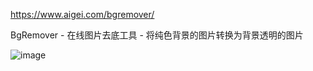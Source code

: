https://www.aigei.com/bgremover/

BgRemover - 在线图片去底工具 - 将纯色背景的图片转换为背景透明的图片

![image](https://user-images.githubusercontent.com/53358372/121194032-efe4bd80-c8a0-11eb-9ea6-d8c1acb83e3e.png)
